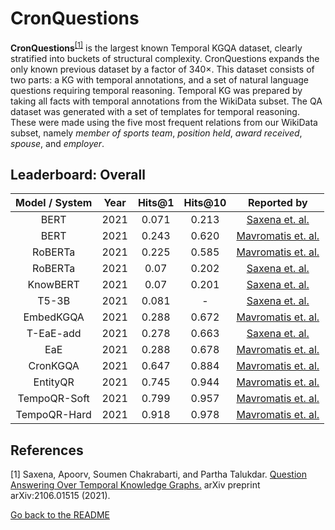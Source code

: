 # CronQuestions

**CronQuestions**<sup>[[1]](#myfootnote1)</sup> is the largest known Temporal KGQA dataset, clearly stratified into buckets of structural complexity. CronQuestions expands the only known previous dataset by a factor of 340×.
This dataset consists of two parts: a KG with temporal annotations, and a set of natural language questions requiring temporal reasoning. Temporal KG was prepared by taking all facts with temporal 
annotations from the WikiData subset. The QA dataset was generated with a set of templates for temporal reasoning. These were made using the five most frequent relations from our WikiData subset, namely
_member of sports team_, _position held_, _award received_, _spouse_, and _employer_. 

## Leaderboard: Overall

| Model / System | Year  | Hits@1 | Hits@10 |                         Reported by                          |
|:--------------:|:-----:|:------:|:-------:|:------------------------------------------------------------:|
|      BERT      | 2021  | 0.071  |  0.213  |    [Saxena et. al.](https://arxiv.org/pdf/2106.01515.pdf)    |
|      BERT      | 2021  | 0.243  |  0.620  |  [Mavromatis et. al.](https://arxiv.org/pdf/2112.05785.pdf)  |
|    RoBERTa     | 2021  | 0.225  |  0.585  |  [Mavromatis et. al.](https://arxiv.org/pdf/2112.05785.pdf)  |
|    RoBERTa     | 2021  |  0.07  |  0.202  |    [Saxena et. al.](https://arxiv.org/pdf/2106.01515.pdf)    |
|    KnowBERT    | 2021  |  0.07  |  0.201  |    [Saxena et. al.](https://arxiv.org/pdf/2106.01515.pdf)    |
|     T5-3B      | 2021  | 0.081  |    -    |    [Saxena et. al.](https://arxiv.org/pdf/2106.01515.pdf)    |
|   EmbedKGQA    | 2021  | 0.288  |  0.672  |  [Mavromatis et. al.](https://arxiv.org/pdf/2112.05785.pdf)  |
|   T-EaE-add    | 2021  | 0.278  |  0.663  |    [Saxena et. al.](https://arxiv.org/pdf/2106.01515.pdf)    |
|      EaE       | 2021  | 0.288  |  0.678  |  [Mavromatis et. al.](https://arxiv.org/pdf/2112.05785.pdf)  |
|    CronKGQA    | 2021  | 0.647  |  0.884  |  [Mavromatis et. al.](https://arxiv.org/pdf/2112.05785.pdf)  |
|    EntityQR    | 2021  | 0.745  |  0.944  |  [Mavromatis et. al.](https://arxiv.org/pdf/2112.05785.pdf)  |
|  TempoQR-Soft  | 2021  | 0.799  |  0.957  |  [Mavromatis et. al.](https://arxiv.org/pdf/2112.05785.pdf)  |
|  TempoQR-Hard  | 2021  | 0.918  |  0.978  |  [Mavromatis et. al.](https://arxiv.org/pdf/2112.05785.pdf)  |


## References
<a name="myfootnote1">[1]</a> Saxena, Apoorv, Soumen Chakrabarti, and Partha Talukdar. [Question Answering Over Temporal Knowledge Graphs.](https://arxiv.org/abs/2106.01515) arXiv preprint arXiv:2106.01515 (2021).


[Go back to the README](../README.md)